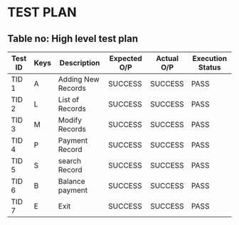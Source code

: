 
# TEST PLAN

## Table no: High level test plan

| **Test ID** | **Keys**|**Description** |**Expected O/P** | **Actual O/P** | Execution Status |
|-------------|---------|----------------|-----------------|----------------|------------------|
|  TID 1      |A        | Adding New Records | SUCCESS     | SUCCESS        | PASS	       |
|  TID 2      |L        | List of Records| SUCCESS         | SUCCESS        | PASS	       |
|  TID 3      |M        | Modify Records | SUCCESS         | SUCCESS        | PASS	       |
|  TID 4      |P        | Payment Record | SUCCESS         | SUCCESS        | PASS	       |
|  TID 5      |S        | search Record  | SUCCESS         | SUCCESS        | PASS	       |
|  TID 6      |B        | Balance payment| SUCCESS         | SUCCESS        | PASS	       |
|  TID 7      |E        | Exit           | SUCCESS         | SUCCESS        | PASS	       |



